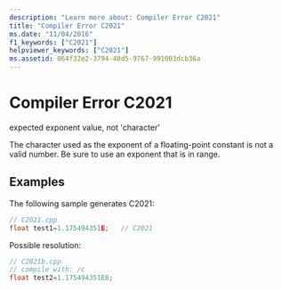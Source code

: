 ```yaml
---
description: "Learn more about: Compiler Error C2021"
title: "Compiler Error C2021"
ms.date: "11/04/2016"
f1_keywords: ["C2021"]
helpviewer_keywords: ["C2021"]
ms.assetid: 064f32e2-3794-48d5-9767-991003dcb36a
---
```

# Compiler Error C2021

expected exponent value, not 'character'

The character used as the exponent of a floating-point constant is not a valid number. Be sure to use an exponent that is in range.

## Examples

The following sample generates C2021:

```cpp
// C2021.cpp
float test1=1.175494351E;   // C2021
```

Possible resolution:

```cpp
// C2021b.cpp
// compile with: /c
float test2=1.175494351E8;
```
